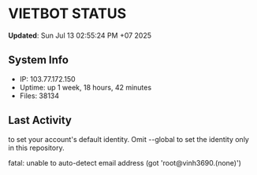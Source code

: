 # VIETBOT STATUS
**Updated**: Sun Jul 13 02:55:24 PM +07 2025

## System Info
- IP: 103.77.172.150
- Uptime: up 1 week, 18 hours, 42 minutes
- Files: 38134

## Last Activity

to set your account's default identity.
Omit --global to set the identity only in this repository.

fatal: unable to auto-detect email address (got 'root@vinh3690.(none)')
